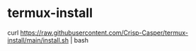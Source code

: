 # termux-install
curl https://raw.githubusercontent.com/Crisp-Casper/termux-install/main/install.sh | bash
